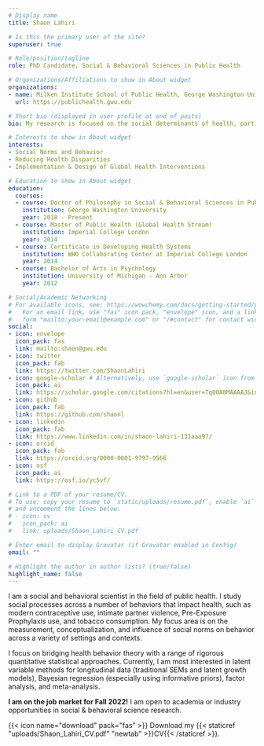 ```yaml
---
# Display name
title: Shaon Lahiri

# Is this the primary user of the site?
superuser: true

# Role/position/tagline
role: PhD Candidate, Social & Behavioral Sciences in Public Health

# Organizations/Affiliations to show in About widget
organizations:
- name: Milken Institute School of Public Health, George Washington University
  url: https://publichealth.gwu.edu

# Short bio (displayed in user profile at end of posts)
bio: My research is focused on the social determinants of health, particularly how social norms influence behavior.

# Interests to show in About widget
interests:
- Social Norms and Behavior
- Reducing Health Disparities
- Implementation & Design of Global Health Interventions

# Education to show in About widget
education:
  courses:
  - course: Doctor of Philosophy in Social & Behavioral Sciences in Public Health
    institution: George Washington University
    year: 2018 - Present
  - course: Master of Public Health (Global Health Stream)
    institution: Imperial College London
    year: 2014
  - course: Certificate in Developing Health Systems
    institution: WHO Collaborating Center at Imperial College London
    year: 2014
  - course: Bachelor of Arts in Psychology
    institution: University of Michigan - Ann Arbor
    year: 2012

# Social/Academic Networking
# For available icons, see: https://wowchemy.com/docs/getting-started/page-builder/#icons
#   For an email link, use "fas" icon pack, "envelope" icon, and a link in the
#   form "mailto:your-email@example.com" or "/#contact" for contact widget.
social:
- icon: envelope
  icon_pack: fas
  link: mailto:shaon@gwu.edu
- icon: twitter
  icon_pack: fab
  link: https://twitter.com/ShaonLahiri
- icon: google-scholar # Alternatively, use `google-scholar` icon from `ai` icon pack
  icon_pack: ai
  link: https://scholar.google.com/citations?hl=en&user=Tq0OA8MAAAAJ&inst=4307253268406932729
- icon: github
  icon_pack: fab
  link: https://github.com/shaonl
- icon: linkedin
  icon_pack: fab
  link: https://www.linkedin.com/in/shaon-lahiri-131aaa97/
- icon: orcid
  icon_pack: fab
  link: https://orcid.org/0000-0001-9797-9566
- icon: osf
  icon_pack: ai
  link: https://osf.io/yc5vf/

# Link to a PDF of your resume/CV.
# To use: copy your resume to `static/uploads/resume.pdf`, enable `ai` icons in `params.toml`, 
# and uncomment the lines below.
# - icon: cv
#   icon_pack: ai
#   link: uploads/Shaon_Lahiri_CV.pdf

# Enter email to display Gravatar (if Gravatar enabled in Config)
email: ""

# Highlight the author in author lists? (true/false)
highlight_name: false
---
```


I am a social and behavioral scientist in the field of public health. I study social processes across a number of behaviors that impact health, such as modern contraceptive use, intimate partner violence, Pre-Exposure Prophylaxis use, and tobacco consumption. My focus area is on the measurement, conceptualization, and influence of social norms on behavior across a variety of settings and contexts.

I focus on bridging health behavior theory with a range of rigorous quantitative statistical approaches. Currently, I am most interested in latent variable methods for longitudinal data (traditional SEMs and latent growth models), Bayesian regression (especially using informative priors), factor analysis, and meta-analysis.

<b>I am on the job market for Fall 2022!</b> I am open to academia or industry opportunities in social & behavioral science research.


{{< icon name="download" pack="fas" >}} Download my {{< staticref "uploads/Shaon_Lahiri_CV.pdf" "newtab" >}}CV{{< /staticref >}}.
